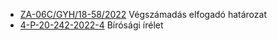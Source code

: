 - [ZA-06C/GYH/18-58/2022](ZA-06C-GYH-18-58-2022/Hatarozat.md) Végszámadás elfogadó határozat
- [4-P-20-242-2022-4](4-P-20-242-2022-4/itelet.md) Bírósági írélet
